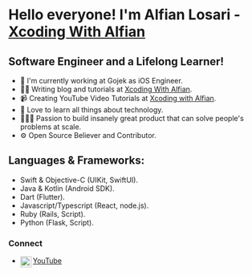 
# Hello everyone! I'm Alfian Losari - [Xcoding With Alfian][website]

## Software Engineer and a Lifelong Learner!
- 📱 I'm currently working at Gojek as iOS Engineer.
- ✍🏻 Writing blog and tutorials at [Xcoding With Alfian][website].
- 📹 Creating YouTube Video Tutorials at [Xcoding with Alfian][youtube].
- 📖 Love to learn all things about technology.
- 👷🏻‍♂️ Passion to build insanely great product that can solve people's problems at scale.
- ⚙ Open Source Believer and Contributor.

## Languages & Frameworks:
- Swift & Objective-C (UIKit, SwiftUI).
- Java & Kotlin (Android SDK).
- Dart (Flutter).
- Javascript/Typescript (React, node.js).
- Ruby (Rails, Script).
- Python (Flask, Script).

### Connect
- [YouTube <img align="left" alt="xcodingwithalfian | YouTube" width="22px" src="https://cdn.jsdelivr.net/npm/simple-icons@v3/icons/youtube.svg" />][youtube] 

<!-- - Website: [alfianlosari.com][website].

- Twitter: [alfianlosari][twitter].
- LinkedIn: [alfianlosari][linkedin].
- Instagram: [alfianlosari][instagram]. -->

[website]: https://alfianlosari.com
[youtube]: https://youtube.com/c/XcodingwithAlfian
[twitter]: https://twitter.com/alfianlosari
[linkedin]: https://linkedin.com/in/alfianlosari
[instagram]: https://instagram.com/alfianlosari

